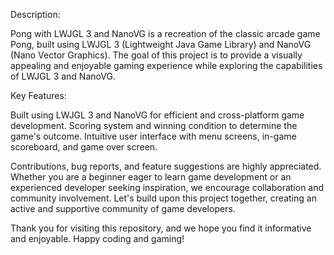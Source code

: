 Description:

Pong with LWJGL 3 and NanoVG is a recreation of the classic arcade game Pong, built using LWJGL 3 (Lightweight Java Game Library) and NanoVG (Nano Vector Graphics). The goal of this project is to provide a visually appealing and enjoyable gaming experience while exploring the capabilities of LWJGL 3 and NanoVG.

Key Features:

Built using LWJGL 3 and NanoVG for efficient and cross-platform game development.
Scoring system and winning condition to determine the game's outcome.
Intuitive user interface with menu screens, in-game scoreboard, and game over screen.

Contributions, bug reports, and feature suggestions are highly appreciated. Whether you are a beginner eager to learn game development or an experienced developer seeking inspiration, we encourage collaboration and community involvement. Let's build upon this project together, creating an active and supportive community of game developers.

Thank you for visiting this repository, and we hope you find it informative and enjoyable. Happy coding and gaming!
